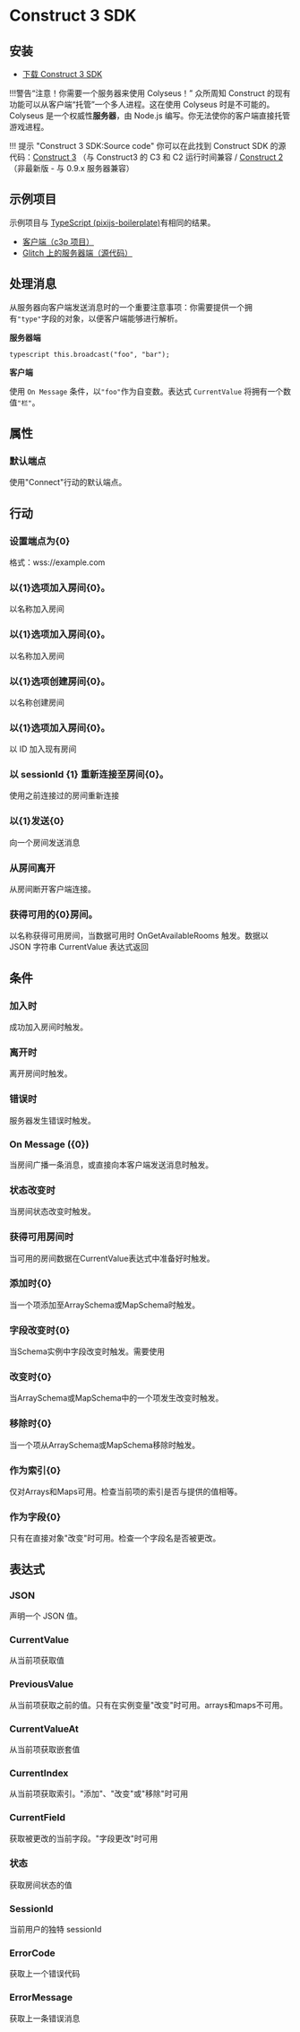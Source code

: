 # Construct 3 SDK

## 安装

- [下载 Construct 3 SDK](https://www.construct.net/en/make-games/addons/111/colyseus-multiplayer-client)

!!!警告“注意！你需要一个服务器来使用 Colyseus！” 众所周知 Construct 的现有功能可以从客户端“托管”一个多人进程。这在使用 Colyseus 时是不可能的。Colyseus 是一个权威性**服务器**，由 Node.js 编写。你无法使你的客户端直接托管游戏进程。

!!! 提示 "Construct 3 SDK:Source code" 你可以在此找到 Construct SDK 的源代码：[Construct 3](https://github.com/colyseus/colyseus-construct3) （与 Construct3 的 C3 和 C2 运行时间兼容 / [Construct 2](https://github.com/colyseus/colyseus-construct2) （非最新版 - 与 0.9.x 服务器兼容）

## 示例项目

示例项目与 [TypeScript (pixijs-boilerplate)](https://github.com/endel/colyseus-pixijs-boilerplate)有相同的结果。

- [客户端（c3p 项目）](/_downloads/ColyAgarClient-0-14-0.c3p)
- [Glitch 上的服务器端（源代码）](https://glitch.com/~colyseus-construct3)


## 处理消息

从服务器向客户端发送消息时的一个重要注意事项：你需要提供一个拥有`"type"`字段的对象，以便客户端能够进行解析。

**服务器端**

```typescript this.broadcast("foo", "bar"); ```

**客户端**

使用 `On Message` 条件，以`"foo"`作为自变数。表达式 `CurrentValue` 将拥有一个数值`"栏"`。


## 属性

### 默认端点
使用"Connect"行动的默认端点。

## 行动

### 设置端点为{0}
格式：wss://example.com

### 以{1}选项加入房间{0}。
以名称加入房间

### 以{1}选项加入房间{0}。
以名称加入房间

### 以{1}选项创建房间{0}。
以名称创建房间

### 以{1}选项加入房间{0}。
以 ID 加入现有房间

### 以 sessionId {1} 重新连接至房间{0}。
使用之前连接过的房间重新连接

### 以{1}发送{0}
向一个房间发送消息

### 从房间离开
从房间断开客户端连接。

### 获得可用的{0}房间。
以名称获得可用房间，当数据可用时 OnGetAvailableRooms 触发。数据以 JSON 字符串 CurrentValue 表达式返回

## 条件

### 加入时
成功加入房间时触发。

### 离开时
离开房间时触发。

### 错误时
服务器发生错误时触发。

### On Message ({0})
当房间广播一条消息，或直接向本客户端发送消息时触发。

### 状态改变时
当房间状态改变时触发。

### 获得可用房间时
当可用的房间数据在CurrentValue表达式中准备好时触发。

### 添加时{0}
当一个项添加至ArraySchema或MapSchema时触发。

### 字段改变时{0}
当Schema实例中字段改变时触发。需要使用

### 改变时{0}
当ArraySchema或MapSchema中的一个项发生改变时触发。

### 移除时{0}
当一个项从ArraySchema或MapSchema移除时触发。

### 作为索引{0}
仅对Arrays和Maps可用。检查当前项的索引是否与提供的值相等。

### 作为字段{0}
只有在直接对象"改变"时可用。检查一个字段名是否被更改。

## 表达式

### JSON
声明一个 JSON 值。

### CurrentValue
从当前项获取值

### PreviousValue
从当前项获取之前的值。只有在实例变量"改变"时可用。arrays和maps不可用。

### CurrentValueAt
从当前项获取嵌套值

### CurrentIndex
从当前项获取索引。"添加"、"改变"或"移除"时可用

### CurrentField
获取被更改的当前字段。"字段更改"时可用

### 状态
获取房间状态的值

### SessionId
当前用户的独特 sessionId

### ErrorCode
获取上一个错误代码

### ErrorMessage
获取上一条错误消息
